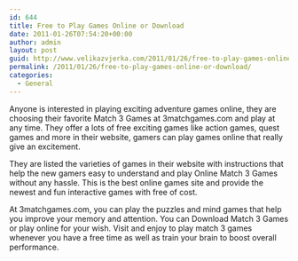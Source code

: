 ```yaml
---
id: 644
title: Free to Play Games Online or Download
date: 2011-01-26T07:54:20+00:00
author: admin
layout: post
guid: http://www.velikazvjerka.com/2011/01/26/free-to-play-games-online-or-download/
permalink: /2011/01/26/free-to-play-games-online-or-download/
categories:
  - General
---
```

Anyone is interested in playing exciting adventure games online, they are choosing their favorite Match 3 Games at 3matchgames.com and play at any time. They offer a lots of free exciting games like action games, quest games and more in their website, gamers can play games online that really give an excitement.

They are listed the varieties of games in their website with instructions that help the new gamers easy to understand and play Online Match 3 Games without any hassle. This is the best online games site and provide the newest and fun interactive games with free of cost.

At 3matchgames.com, you can play the puzzles and mind games that help you improve your memory and attention. You can Download Match 3 Games or play online for your wish. Visit and enjoy to play match 3 games whenever you have a free time as well as train your brain to boost overall performance.